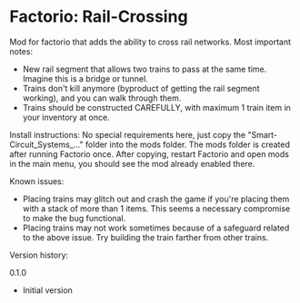 Factorio: Rail-Crossing
=========================

Mod for factorio that adds the ability to cross rail networks. Most important notes: 
+ New rail segment that allows two trains to pass at the same time. Imagine this is a bridge or tunnel.
+ Trains don't kill anymore (byproduct of getting the rail segment working), and you can walk through them.
+ Trains should be constructed CAREFULLY, with maximum 1 train item in your inventory at once.

Install instructions:
No special requirements here, just copy the "Smart-Circuit_Systems_..." folder into the mods folder. The mods folder is created after running Factorio once. After copying, restart Factorio and open mods in the main menu, you should see the mod already enabled there.

Known issues:
+ Placing trains may glitch out and crash the game if you're placing them with a stack of more than 1 items. This seems a necessary compromise to make the bug functional. 
+ Placing trains may not work sometimes because of a safeguard related to the above issue. Try building the train farther from other trains.

Version history:

0.1.0
+ Initial version